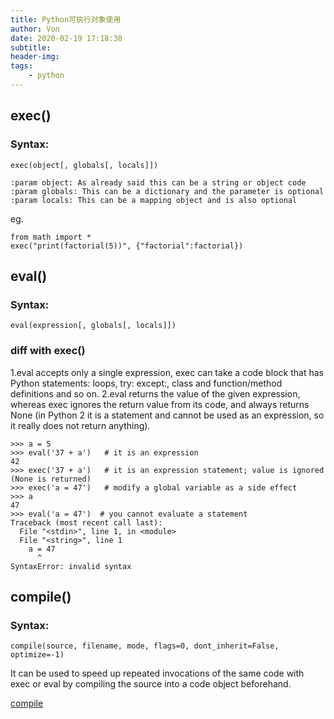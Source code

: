 ```yaml
---
title: Python可执行对象使用
author: Von
date: 2020-02-19 17:18:38
subtitle:
header-img:
tags:
    - python
---
```


## exec()

### Syntax:
```
exec(object[, globals[, locals]])

:param object: As already said this can be a string or object code
:param globals: This can be a dictionary and the parameter is optional
:param locals: This can be a mapping object and is also optional
```
eg.
```
from math import *
exec("print(factorial(5))", {"factorial":factorial})
```

## eval()
### Syntax:
```
eval(expression[, globals[, locals]])
```
### diff with exec()
1.eval accepts only a single expression, exec can take a code block that has Python statements: loops, try: except:, class and function/method definitions and so on.
2.eval returns the value of the given expression, whereas exec ignores the return value from its code, and always returns None (in Python 2 it is a statement and cannot be used as an expression, so it really does not return anything).

```
>>> a = 5
>>> eval('37 + a')   # it is an expression
42
>>> exec('37 + a')   # it is an expression statement; value is ignored (None is returned)
>>> exec('a = 47')   # modify a global variable as a side effect
>>> a
47
>>> eval('a = 47')  # you cannot evaluate a statement
Traceback (most recent call last):
  File "<stdin>", line 1, in <module>
  File "<string>", line 1
    a = 47
      ^
SyntaxError: invalid syntax
```

## compile()
### Syntax:
```
compile(source, filename, mode, flags=0, dont_inherit=False, optimize=-1)
```
It can be used to speed up repeated invocations of the same code with exec or eval by compiling the source into a code object beforehand.

[compile](https://docs.python.org/3/library/functions.html#compile)
